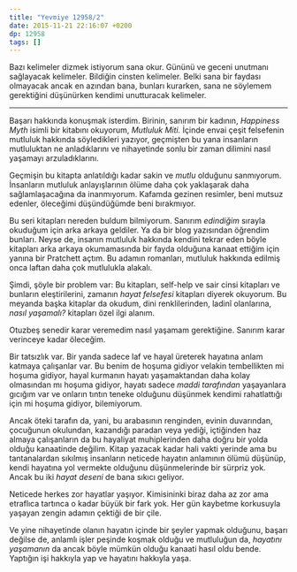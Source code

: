 ```yaml
---
title: "Yevmiye 12958/2"
date: 2015-11-21 22:16:07 +0200
dp: 12958
tags: []
---
```


Bazı kelimeler dizmek istiyorum sana okur. Gününü ve geceni unutmanı sağlayacak
kelimeler. Bildiğin cinsten kelimeler. Belki sana bir faydası olmayacak ancak en
azından bana, bunları kurarken, sana ne söylemem gerektiğini düşünürken kendimi
unutturacak kelimeler.

-----

Başarı hakkında konuşmak isterdim. Birinin, sanırım bir kadının, *Happiness
Myth* isimli bir kitabını okuyorum, *Mutluluk Miti.* İçinde envai çeşit
felsefenin mutluluk hakkında söyledikleri yazıyor, geçmişten bu yana insanların
mutluluktan ne anladıklarını ve nihayetinde sonlu bir zaman dilimini nasıl
yaşamayı arzuladıklarını.

Geçmişin bu kitapta anlatıldığı kadar sakin ve *mutlu* olduğunu
sanmıyorum. İnsanların mutluluk anlayışlarının ölüme daha çok yaklaşarak daha
sağlamlaşacağına da inanmıyorum. Kafamda gezinen resimler, beni mutsuz edenler,
öleceğimi düşündüğümde beni bırakmıyor.

Bu seri kitapları nereden buldum bilmiyorum. Sanırım *edindiğim* sırayla
okuduğum için arka arkaya geldiler. Ya da bir blog yazısından öğrendim
bunları. Neyse de, insanın mutluluk hakkında kendini tekrar eden böyle kitapları
arka arkaya okumamasında bir fayda olduğuna kanaat ettiğim için yanına bir
Pratchett açtım. Bu adamın romanları, mutluluk hakkında edilmiş onca laftan daha
çok mutlulukla alakalı.

Şimdi, şöyle bir problem var: Bu kitapları, self-help ve sair cinsi kitapları ve
bunların eleştirilerini, zamanın *hayat felsefesi* kitapları diyerek
okuyorum. Bu meyanda başka kitaplar da okudum, dini renklilerinden, ladinî
olanlarına, *nasıl yaşamalı?* kitapları özel ilgi alanım.

Otuzbeş senedir karar veremedim nasıl yaşamam gerektiğine. Sanırım karar
verinceye kadar öleceğim.

Bir tatsızlık var. Bir yanda sadece laf ve hayal üreterek hayatına anlam katmaya
çalışanlar var. Bu benim de hoşuma gidiyor velakin tembellikten mi hoşuma
gidiyor, hayal kurmanın hayatı yaşamaktandan daha kolay olmasından mı hoşuma
gidiyor, hayatı sadece *maddi tarafından* yaşayanlara gıcığım var ve onların
tıntın teneke olduğunu düşünmek kendimi rahatlattığı için mi hoşuma gidiyor,
bilemiyorum.

Ancak öteki tarafın da, yani, bu arabasının renginden, evinin duvarından,
çocuğunun okulundan, kazandığı paradan veya yediği, içtiğinden haz almaya
çalışanların da bu hayaliyat muhiplerinden daha doğru bir yolda olduğu
kanaatinde değilim. Kitap yazacak kadar hali vakti yerinde ama bu tantanalardan
sıkılmış insanların neticede hayatın anlamının ölümü düşünüp, kendi hayatına yol
vermekte olduğunu düşünmelerinde bir sürpriz yok. Ancak bu iki *hayat deseni* de
bana sıkıcı geliyor.

Neticede herkes zor hayatlar yaşıyor. Kimisininki biraz daha az zor ama
etraflıca tartınca o kadar büyük bir fark yok. Her gün kaybetme korkusuyla
yaşayan zengin adamın çektiği de bir çile.

Ve yine nihayetinde olanın hayatın içinde bir şeyler yapmak olduğunu, başarı
değilse de, anlamlı işler peşinde koşmak olduğu ve mutluluğun da, *hayatını
yaşamanın* da ancak böyle mümkün olduğu kanaati hasıl oldu bende. Yaptığın işi
hakkıyla yap ve hayatını hakkıyla yaşa.

